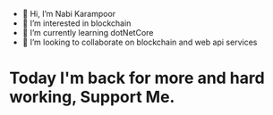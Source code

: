 - 👋 Hi, I’m Nabi Karampoor
- 👀 I’m interested in blockchain
- 🌱 I’m currently learning dotNetCore 
- 💞️ I’m looking to collaborate on blockchain and web api services

# Today I'm back for more and hard working, Support Me.


<!---
thisisnabi/thisisnabi is a ✨ special ✨ repository because its `README.md` (this file) appears on your GitHub profile.
You can click the Preview link to take a look at your changes.
--->
